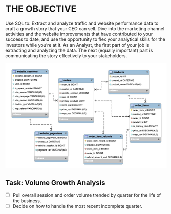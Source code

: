# THE OBJECTIVE

Use SQL to:
Extract and analyze traffic and website performance data to craft a growth story that your
CEO can sell. Dive into the marketing channel activities and the website improvements that
have contributed to your success to date, and use the opportunity to flex your analytical skills
for the investors while you’re at it.
As an Analyst, the first part of your job is extracting and analyzing the data. The next (equally
important) part is communicating the story effectively to your stakeholders.

![Tables-relation](Tables-relation.png)

## Task: Volume Growth Analysis

- [ ] Pull overall session and order volume trended by quarter for the life of the business.
- [ ] Decide on how to handle the most recent incomplete quarter.
